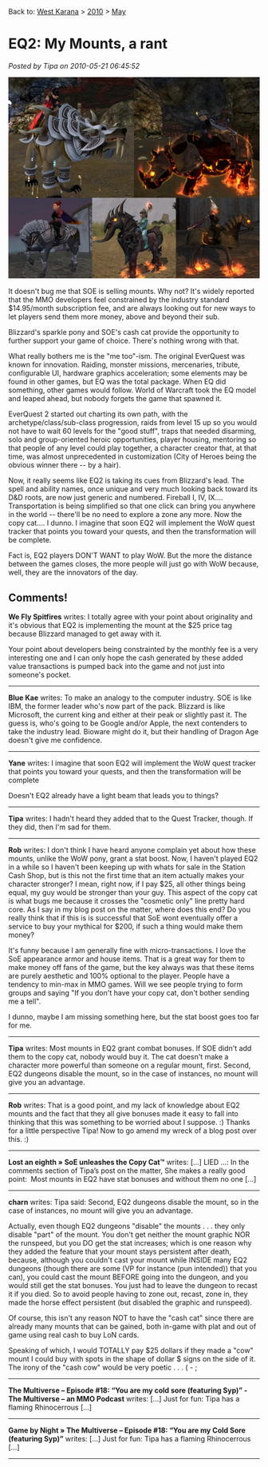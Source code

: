 Back to: [West Karana](/posts/westkarana.md) > [2010](/posts/2010/westkarana.md) > [May](./westkarana.md)
# EQ2: My Mounts, a rant

*Posted by Tipa on 2010-05-21 06:45:52*

[![](../../../uploads/2010/05/Screenies.jpg "My mounts")](../../../uploads/2010/05/Screenies.jpg)

It doesn't bug me that SOE is selling mounts. Why not? It's widely reported that the MMO developers feel constrained by the industry standard $14.95/month subscription fee, and are always looking out for new ways to let players send them more money, above and beyond their sub.

Blizzard's sparkle pony and SOE's cash cat provide the opportunity to further support your game of choice. There's nothing wrong with that.

What really bothers me is the "me too"-ism. The original EverQuest was known for innovation. Raiding, monster missions, mercenaries, tribute, configurable UI, hardware graphics acceleration; some elements may be found in other games, but EQ was the total package. When EQ did something, other games would follow. World of Warcraft took the EQ model and leaped ahead, but nobody forgets the game that spawned it.

EverQuest 2 started out charting its own path, with the archetype/class/sub-class progression, raids from level 15 up so you would not have to wait 60 levels for the "good stuff", traps that needed disarming, solo and group-oriented heroic opportunities, player housing, mentoring so that people of any level could play together, a character creator that, at that time, was almost unprecedented in customization (City of Heroes being the obvious winner there -- by a hair).

Now, it really seems like EQ2 is taking its cues from Blizzard's lead. The spell and ability names, once unique and very much looking back toward its D&D roots, are now just generic and numbered. Fireball I, IV, IX.... Transportation is being simplified so that one click can bring you anywhere in the world -- there'll be no need to explore a zone any more. Now the copy cat.... I dunno. I imagine that soon EQ2 will implement the WoW quest tracker that points you toward your quests, and then the transformation will be complete.

Fact is, EQ2 players DON'T WANT to play WoW. But the more the distance between the games closes, the more people will just go with WoW because, well, they are the innovators of the day.

## Comments!

**We Fly Spitfires** writes: I totally agree with your point about originality and it's obvious that EQ2 is implementing the mount at the $25 price tag because Blizzard managed to get away with it.

Your point about developers being constrainted by the monthly fee is a very interesting one and I can only hope the cash generated by these added value transactions is pumped back into the game and not just into someone's pocket.

---

**Blue Kae** writes: To make an analogy to the computer industry. SOE is like IBM, the former leader who's now part of the pack. Blizzard is like Microsoft, the current king and either at their peak or slightly past it. The guess is, who's going to be Google and/or Apple, the next contenders to take the industry lead. Bioware might do it, but their handling of Dragon Age doesn't give me confidence.

---

**Yane** writes: I imagine that soon EQ2 will implement the WoW quest tracker that points you toward your quests, and then the transformation will be complete

Doesn't EQ2 already have a light beam that leads you to things?

---

**Tipa** writes: I hadn't heard they added that to the Quest Tracker, though. If they did, then I'm sad for them. 

---

**Rob** writes: I don't think I have heard anyone complain yet about how these mounts, unlike the WoW pony, grant a stat boost. Now, I haven't played EQ2 in a while so I haven't been keeping up with whats for sale in the Station Cash Shop, but is this not the first time that an item actually makes your character stronger? I mean, right now, if I pay $25, all other things being equal, my guy would be stronger than your guy. This aspect of the copy cat is what bugs me because it crosses the "cosmetic only" line pretty hard core. As I say in my blog post on the matter, where does this end? Do you really think that if this is is successful that SoE wont eventually offer a service to buy your mythical for $200, if such a thing would make them money?

It's funny because I am generally fine with micro-transactions. I love the SoE appearance armor and house items. That is a great way for them to make money off fans of the game, but the key always was that these items are purely aesthetic and 100% optional to the player. People have a tendency to min-max in MMO games. Will we see people trying to form groups and saying "If you don't have your copy cat, don't bother sending me a tell".

I dunno, maybe I am missing something here, but the stat boost goes too far for me.

---

**Tipa** writes: Most mounts in EQ2 grant combat bonuses. If SOE didn't add them to the copy cat, nobody would buy it. The cat doesn't make a character more powerful than someone on a regular mount, first. Second, EQ2 dungeons disable the mount, so in the case of instances, no mount will give you an advantage. 

---

**Rob** writes: That is a good point, and my lack of knowledge about EQ2 mounts and the fact that they all give bonuses made it easy to fall into thinking that this was something to be worried about I suppose. :) Thanks for a little perspective Tipa! Now to go amend my wreck of a blog post over this. :)

---

**Lost an eighth &raquo; SoE unleashes the Copy Cat™** writes: [...] LIED …: In the comments section of Tipa’s post on the matter, She makes a really good point:  Most mounts in EQ2 have stat bonuses and without them no one [...]

---

**charn** writes: Tipa said:
Second, EQ2 dungeons disable the mount, so in the case of instances, no mount will give you an advantage.

Actually, even though EQ2 dungeons "disable" the mounts . . . they only disable "part" of the mount. You don't get neither the mount graphic NOR the runspeed, but you DO get the stat increases; which is one reason why they added the feature that your mount stays persistent after death, because, although you couldn't cast your mount while INSIDE many EQ2 dungeons (though there are some (VP for instance (pun intended)) that you can), you could cast the mount BEFORE going into the dungeon, and you would still get the stat bonuses. You just had to leave the dungeon to recast it if you died. So to avoid people having to zone out, recast, zone in, they made the horse effect persistent (but disabled the graphic and runspeed). 

Of course, this isn't any reason NOT to have the "cash cat" since there are already many mounts that can be gained, both in-game with plat and out of game using real cash to buy LoN cards. 

Speaking of which, I would TOTALLY pay $25 dollars if they made a "cow" mount I could buy with spots in the shape of dollar $ signs on the side of it. The irony of the "cash cow" would be very poetic . . . ( - ;

---

**The Multiverse – Episode #18: “You are my cold sore (featuring Syp)” - The Multiverse &#8211; an MMO Podcast** writes: [...] Just for fun: Tipa has a flaming Rhinocerrous [...]

---

**Game by Night &#187; The Multiverse – Episode #18: “You are my Cold Sore (featuring Syp)”** writes: [...] Just for fun: Tipa has a flaming Rhinocerrous [...]

---

